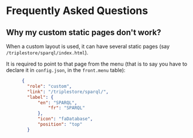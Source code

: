 # Frequently Asked Questions

## Why my custom static pages don't work?

When a custom layout is used, it can have several static pages (say `/triplestore/sparql/index.html`).

It is required to point to that page from the menu (that is to say you have to declare it in `config.json`, in the `front.menu` table):

```json
      {
        "role": "custom",
        "link": "/triplestore/sparql/",
        "label": {
            "en": "SPARQL",
                "fr": "SPARQL"
            },
            "icon": "faDatabase",
            "position": "top"
        }
```
